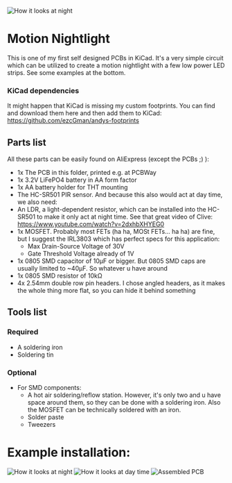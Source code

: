 ![How it looks at night](https://github.com/ezcGman/motion-nightlight-pcb/blob/master/pictures/MotionNightlight.png?raw=true)

# Motion Nightlight
This is one of my first self designed PCBs in KiCad. It's a very simple circuit which can be utilized to create a motion nightlight with a few low power LED strips. See some examples at the bottom.

### KiCad dependencies
It might happen that KiCad is missing my custom footprints. You can find and download them here and then add them to KiCad: https://github.com/ezcGman/andys-footprints

## Parts list
All these parts can be easily found on AliExpress (except the PCBs ;) ):

- 1x The PCB in this folder, printed e.g. at PCBWay
- 1x 3.2V LiFePO4 battery in AA form factor
- 1x AA battery holder for THT mounting
- The HC-SR501 PIR sensor. And because this also would act at day time, we also need:
- An LDR, a light-dependent resistor, which can be installed into the HC-SR501 to make it only act at night time. See that great video of Clive: https://www.youtube.com/watch?v=2dxhbXHYEG0
- 1x MOSFET. Probably most FETs (ha ha, MOSt FETs... ha ha) are fine, but I suggest the IRL3803 which has perfect specs for this application:
  - Max Drain-Source Voltage of 30V
  - Gate Threshold Voltage already of 1V
- 1x 0805 SMD capacitor of 10µF or bigger. But 0805 SMD caps are usually limited to ~40µF. So whatever u have around
- 1x 0805 SMD resistor of 10kΩ
- 4x 2.54mm double row pin headers. I chose angled headers, as it makes the whole thing more flat, so you can hide it behind something

## Tools list
### Required
- A soldering iron
- Soldering tin

### Optional
- For SMD components:
  - A hot air soldering/reflow station. However, it's only two and u have space around them, so they can be done with a soldering iron. Also the MOSFET can be technically soldered with an iron.
  - Solder paste
  - Tweezers

# Example installation:
![How it looks at night](https://github.com/ezcGman/motion-nightlight-pcb/blob/master/pictures/MotionNightlight-ExampleApplication-Night.jpg?raw=true)
![How it looks at day time](https://github.com/ezcGman/motion-nightlight-pcb/blob/master/pictures/MotionNightlight-ExampleApplication-Day.jpg?raw=true)
![Assembled PCB](https://github.com/ezcGman/motion-nightlight-pcb/blob/master/pictures/MotionNightlight-ExampleApplication-PCB.jpg?raw=true)
